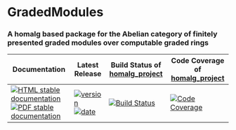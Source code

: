 <!-- BEGIN HEADER -->
# GradedModules

### A homalg based package for the Abelian category of finitely presented graded modules over computable graded rings

| Documentation | Latest Release | Build Status of [homalg_project](/../../) | Code Coverage of [homalg_project](/../../) |
| ------------- | -------------- | ------------ | ------------- |
| [![HTML stable documentation][html-img]][html-url] [![PDF stable documentation][pdf-img]][pdf-url] | [![version][version-img]][version-url] [![date][date-img]][date-url] | [![Build Status][tests-img]][tests-url] | [![Code Coverage][codecov-img]][codecov-url] |

<!-- END HEADER -->
<!-- BEGIN FOOTER -->
[html-img]: https://img.shields.io/badge/HTML-stable-blue.svg
[html-url]: https://homalg-project.github.io/homalg_project/GradedModules/doc/chap0_mj.html

[pdf-img]: https://img.shields.io/badge/PDF-stable-blue.svg
[pdf-url]: https://homalg-project.github.io/homalg_project/GradedModules/download_pdf.html

[version-img]: https://img.shields.io/endpoint?url=https://homalg-project.github.io/homalg_project/GradedModules/badge_version.json
[version-url]: https://homalg-project.github.io/homalg_project/GradedModules/view_release.html

[date-img]: https://img.shields.io/endpoint?url=https://homalg-project.github.io/homalg_project/GradedModules/badge_date.json
[date-url]: https://homalg-project.github.io/homalg_project/GradedModules/view_release.html

[tests-img]: https://github.com/homalg-project/homalg_project/workflows/Tests/badge.svg?branch=master
[tests-url]: https://github.com/homalg-project/homalg_project/actions?query=workflow%3ATests+branch%3Amaster

[codecov-img]: https://codecov.io/gh/homalg-project/homalg_project/branch/master/graph/badge.svg
[codecov-url]: https://codecov.io/gh/homalg-project/homalg_project
<!-- END FOOTER -->
